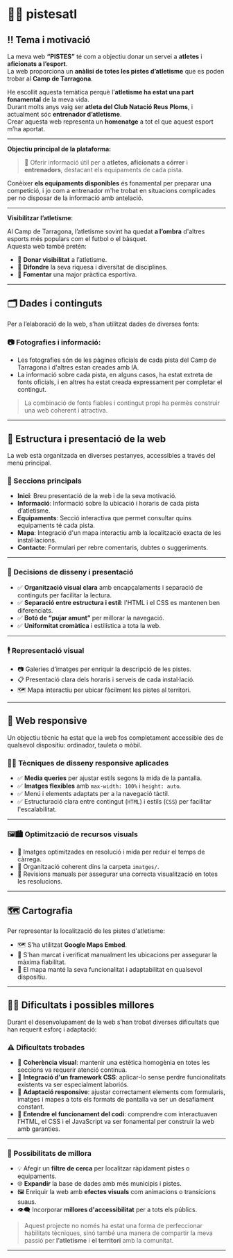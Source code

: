 # 🏃‍♂️ pistesatl

## ‼️ Tema i motivació

La meva web **“PISTES”** té com a objectiu donar un servei a **atletes** i **aficionats a l’esport**.  
La web proporciona un **anàlisi de totes les pistes d’atletisme** que es poden trobar al **Camp de Tarragona**.

He escollit aquesta temàtica perquè l’**atletisme ha estat una part fonamental** de la meva vida.  
Durant molts anys vaig ser **atleta del Club Natació Reus Ploms**, i actualment sóc **entrenador d’atletisme**.  
Crear aquesta web representa un **homenatge** a tot el que aquest esport m’ha aportat.

---

**Objectiu principal de la plataforma:**  

> 🔎 Oferir informació útil per a **atletes, aficionats a córrer** i **entrenadors**, destacant els equipaments de cada pista.

Conèixer **els equipaments disponibles** és fonamental per preparar una competició, i jo com a entrenador m'he trobat en situacions complicades per no disposar de la informació amb antelació.

---

**Visibilitzar l’atletisme**:

Al Camp de Tarragona, l’atletisme sovint ha quedat **a l’ombra** d'altres esports més populars com el futbol o el bàsquet.  
Aquesta web també pretén:

- 🫵 **Donar visibilitat** a l’atletisme.
- 🫵 **Difondre** la seva riquesa i diversitat de disciplines.
- 🫵 **Fomentar** una major pràctica esportiva.

---

## 🗂️ Dades i continguts

Per a l’elaboració de la web, s’han utilitzat dades de diverses fonts:

### 📷 Fotografies i informació:

- Les fotografies són de les pàgines oficials de cada pista del Camp de Tarragona i d'altres estan creades amb IA.
- La informació sobre cada pista, en alguns casos, ha estat extreta de fonts oficials, i en altres ha estat creada expressament per completar el contingut.

> La combinació de fonts fiables i contingut propi ha permès construir una web coherent i atractiva.

---

## 🧩 Estructura i presentació de la web

La web està organitzada en diverses pestanyes, accessibles a través del menú principal.

### 📂 Seccions principals

- **Inici**: Breu presentació de la web i de la seva motivació.
- **Informació**: Informació sobre la ubicació i horaris de cada pista d’atletisme.
- **Equipaments**: Secció interactiva que permet consultar quins equipaments té cada pista.
- **Mapa**: Integració d'un mapa interactiu amb la localització exacta de les instal·lacions.
- **Contacte**: Formulari per rebre comentaris, dubtes o suggeriments.

---

### 🤔 Decisions de disseny i presentació

- ✅ **Organització visual clara** amb encapçalaments i separació de continguts per facilitar la lectura.
- ✅ **Separació entre estructura i estil**: l'HTML i el CSS es mantenen ben diferenciats.
- ✅ **Botó de “pujar amunt”** per millorar la navegació.
- ✅ **Uniformitat cromàtica** i estilística a tota la web.

---

### 🕴️ Representació visual

- 📷 Galeries d’imatges per enriquir la descripció de les pistes.
- 📋 Presentació clara dels horaris i serveis de cada instal·lació.
- 🗺️ Mapa interactiu per ubicar fàcilment les pistes al territori.

---

## 📱 Web responsive

Un objectiu tècnic ha estat que la web fos completament accessible des de qualsevol dispositiu: ordinador, tauleta o mòbil.

### 🧩👾 Tècniques de disseny responsive aplicades

- ✅ **Media queries** per ajustar estils segons la mida de la pantalla.
- ✅ **Imatges flexibles** amb `max-width: 100%` i `height: auto`.
- ✅ Menú i elements adaptats per a la navegació tàctil.
- ✅ Estructuració clara entre contingut (`HTML`) i estils (`CSS`) per facilitar l'escalabilitat.

---

### 🖼️🏙️ Optimització de recursos visuals

- 📸 Imatges optimitzades en resolució i mida per reduir el temps de càrrega.
- 📁 Organització coherent dins la carpeta `imatges/`.
- 🧹 Revisions manuals per assegurar una correcta visualització en totes les resolucions.

---

## 🗺️ Cartografia

Per representar la localització de les pistes d'atletisme:

- 🗺️ S’ha utilitzat **Google Maps Embed**.
- 📍 S'han marcat i verificat manualment les ubicacions per assegurar la màxima fiabilitat.
- 🔎 El mapa manté la seva funcionalitat i adaptabilitat en qualsevol dispositiu.

---

## 💬🤔 Dificultats i possibles millores

Durant el desenvolupament de la web s’han trobat diverses dificultats que han requerit esforç i adaptació:

### ⚠️ Dificultats trobades

- 🔁 **Coherència visual**: mantenir una estètica homogènia en totes les seccions va requerir atenció contínua.
- 🎨 **Integració d'un framework CSS**: aplicar-lo sense perdre funcionalitats existents va ser especialment laboriós.
- 📱 **Adaptació responsive**: ajustar correctament elements com formularis, imatges i mapes a tots els formats de pantalla va ser un desafiament constant.
- 🧠 **Entendre el funcionament del codi**: comprendre com interactuaven l’HTML, el CSS i el JavaScript va ser fonamental per construir la web amb garanties.

---

### 🌱 Possibilitats de millora

- 💡 Afegir un **filtre de cerca** per localitzar ràpidament pistes o equipaments.
- 🌐 **Expandir** la base de dades amb més municipis i pistes.
- 🖼️ Enriquir la web amb **efectes visuals** com animacions o transicions suaus.
- 👁️‍🗨️ Incorporar **millores d'accessibilitat** per a tots els públics.

> Aquest projecte no només ha estat una forma de perfeccionar habilitats tècniques, sinó també una manera de compartir la meva passió per **l’atletisme** i **el territori** amb la comunitat.

---

